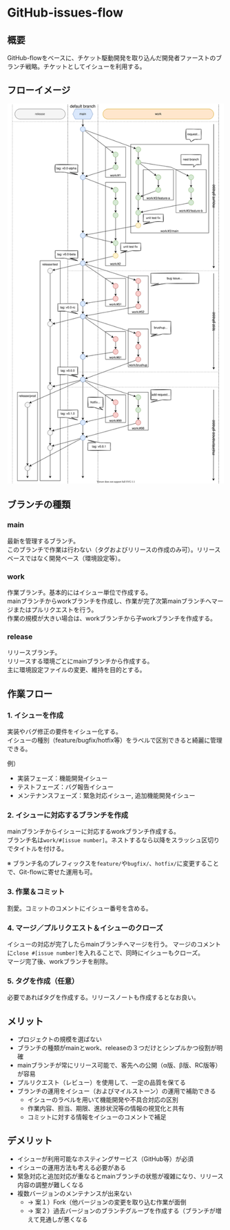 # GitHub-issues-flow

## 概要

GitHub-flowをベースに、チケット駆動開発を取り込んだ開発者ファーストのブランチ戦略。チケットとしてイシューを利用する。  

## フローイメージ

![github-issues-flow](github-issues-flow.drawio.svg)

## ブランチの種類

### main

最新を管理するブランチ。  
このブランチで作業は行わない（タグおよびリリースの作成のみ可）。リリースベースではなく開発ベース（環境設定等）。  

### work

作業ブランチ。基本的にはイシュー単位で作成する。    
mainブランチからworkブランチを作成し、作業が完了次第mainブランチへマージまたはプルリクエストを行う。  
作業の規模が大きい場合は、workブランチから子workブランチを作成する。  

### release

リリースブランチ。  
リリースする環境ごとにmainブランチから作成する。  
主に環境設定ファイルの変更、維持を目的とする。  

## 作業フロー

### 1. イシューを作成

実装やバグ修正の要件をイシュー化する。  
イシューの種別（feature/bugfix/hotfix等）をラベルで区別できると綺麗に管理できる。

例）
- 実装フェーズ：機能開発イシュー
- テストフェーズ：バグ報告イシュー
- メンテナンスフェーズ：緊急対応イシュー, 追加機能開発イシュー

### 2. イシューに対応するブランチを作成

mainブランチからイシューに対応するworkブランチ作成する。  
ブランチ名は`work/#[issue number]`。ネストするなら以降をスラッシュ区切りでタイトルを付ける。  

※ ブランチ名のプレフィックスを`feature/`や`bugfix/`、`hotfix/`に変更することで、Git-flowに寄せた運用も可。  

### 3. 作業＆コミット

割愛。コミットのコメントにイシュー番号を含める。

### 4. マージ／プルリクエスト＆イシューのクローズ

イシューの対応が完了したらmainブランチへマージを行う。
マージのコメントに`close #[issue number]`を入れることで、同時にイシューもクローズ。  
マージ完了後、workブランチを削除。

### 5. タグを作成（任意）

必要であればタグを作成する。リリースノートも作成するとなお良い。

## メリット

- プロジェクトの規模を選ばない
- ブランチの種類がmainとwork、releaseの３つだけとシンプルかつ役割が明確
- mainブランチが常にリリース可能で、客先への公開（α版、β版、RC版等）が容易
- プルリクエスト（レビュー）を使用して、一定の品質を保てる
- ブランチの運用をイシュー（およびマイルストーン）の運用で補助できる
  - イシューのラベルを用いて機能開発や不具合対応の区別
  - 作業内容、担当、期限、進捗状況等の情報の視覚化と共有
  - コミットに対する情報をイシューのコメントで補足

## デメリット

- イシューが利用可能なホスティングサービス（GitHub等）が必須
- イシューの運用方法も考える必要がある
- 緊急対応と追加対応が重なるとmainブランチの状態が複雑になり、リリース内容の調整が難しくなる
- 複数バージョンのメンテナンスが出来ない
  - → 案１）Fork（他バージョンの変更を取り込む作業が面倒
  - → 案２）過去バージョンのブランチグループを作成する（ブランチが増えて見通しが悪くなる